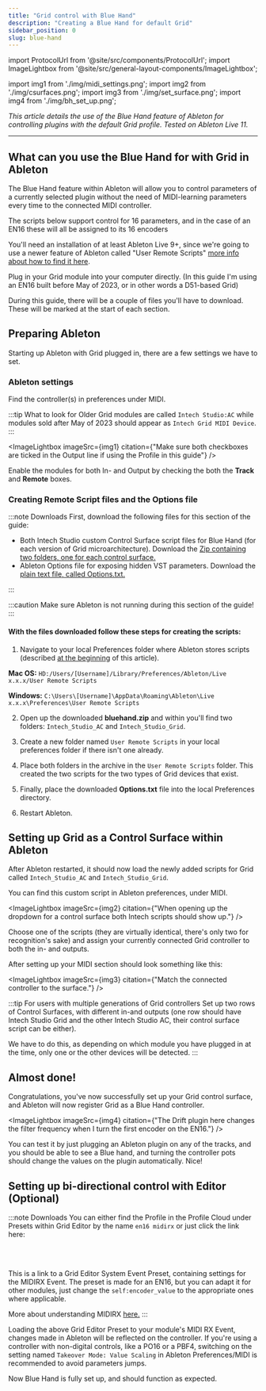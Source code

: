 ```yaml
---
title: "Grid control with Blue Hand"
description: "Creating a Blue Hand for default Grid"
sidebar_position: 0
slug: blue-hand
---
```


import ProtocolUrl from '@site/src/components/ProtocolUrl';
import ImageLightbox from '@site/src/general-layout-components/ImageLightbox';

import img1 from './img/midi_settings.png';
import img2 from './img/csurfaces.png';
import img3 from './img/set_surface.png';
import img4 from './img/bh_set_up.png';



*This article details the use of the Blue Hand feature of Ableton for controlling plugins with the default Grid profile. Tested on Ableton Live 11.*


---



## What can you use the Blue Hand for with Grid in Ableton

The Blue Hand feature within Ableton will allow you to control parameters of a currently selected plugin without the need of MIDI-learning parameters every time to the connected MIDI controller.

The scripts below support control for 16 parameters, and in the case of an EN16 these will all be assigned to its 16 encoders

You'll need an installation of at least Ableton Live 9+, since we're going to use a newer feature of Ableton called "User Remote Scripts" [more info about how to find it here](https://help.ableton.com/hc/en-us/articles/206240184-Creating-your-own-Control-Surface-script). 


Plug in your Grid module into your computer directly. (In this guide I'm using an EN16 built before May of 2023, or in other words a D51-based Grid)

During this guide, there will be a couple of files you'll have to download. These will be marked at the start of each section.



## Preparing Ableton

Starting up Ableton with Grid plugged in, there are a few settings we have to set.

### Ableton settings

Find the controller(s) in preferences under MIDI.

:::tip What to look for
Older Grid modules are called `Intech Studio:AC` while modules sold after May of 2023 should appear as `Intech Grid MIDI Device`.
:::

<ImageLightbox imageSrc={img1}  citation={"Make sure both checkboxes are ticked in the Output line if using the Profile in this guide"} />

Enable the modules for both In- and Output by checking the both the **Track** and **Remote** boxes. 

### Creating Remote Script files and the Options file

:::note Downloads
First, download the following files for this section of the guide:

- Both Intech Studio custom Control Surface script files for Blue Hand (for each version of Grid microarchitecture). Download the <a target="_blank" href="/presets/bluehand/bluehand.zip" download="bluehand.zip"> Zip containing two folders, one for each control surface.</a> 
- Ableton Options file for exposing hidden VST parameters. Download the <a target="_blank" href="/presets/bluehand/Options.txt" download="Options.txt"> plain text file, called Options.txt.</a> 

:::

:::caution
Make sure Ableton is not running during this section of the guide!
:::




#### With the files downloaded follow these steps for creating the scripts:

1. Navigate to your local Preferences folder where Ableton stores scripts (described [at the beginning](./blue-hand.md#what-can-you-use-the-blue-hand-for-with-grid-in-ableton) of this article).

**Mac OS:** `HD:/Users/[Username]/Library/Preferences/Ableton/Live x.x.x/User Remote Scripts`

**Windows:** `C:\Users\[Username]\AppData\Roaming\Ableton\Live x.x.x\Preferences\User Remote Scripts`

2. Open up the downloaded **bluehand.zip** and within you'll find two folders: `Intech_Studio_AC` and `Intech_Studio_Grid`.

3. Create a new folder named `User Remote Scripts` in your local preferences folder if there isn't one already.

4. Place both folders in the archive in the `User Remote Scripts` folder. This created the two scripts for the two types of Grid devices that exist.

5. Finally, place the downloaded **Options.txt** file into the local Preferences directory.

6. Restart Ableton.

## Setting up Grid as a Control Surface within Ableton

After Ableton restarted, it should now load the newly added scripts for Grid called `Intech_Studio_AC` and `Intech_Studio_Grid`.

You can find this custom script in Ableton preferences, under MIDI.

<ImageLightbox imageSrc={img2}  citation={"When opening up the dropdown for a control surface both Intech scripts should show up."} />

Choose one of the scripts (they are virtually identical, there's only two for recognition's sake) and assign your currently connected Grid controller to both the in- and outputs.

After setting up your MIDI section should look something like this:

<ImageLightbox imageSrc={img3}  citation={"Match the connected controller to the surface."} />

:::tip For users with multiple generations of Grid controllers
Set up two rows of Control Surfaces, with different in-and outputs (one row should have Intech Studio Grid and the other Intech Studio AC, their control surface script can be either).

We have to do this, as depending on which module you have plugged in at the time, only one or the other devices will be detected.
:::

## Almost done!

Congratulations, you've now successfully set up your Grid control surface, and Ableton will now register Grid as a Blue Hand controller.

<ImageLightbox imageSrc={img4}  citation={"The Drift plugin here changes the filter frequency when I turn the first encoder on the EN16."} />


You can test it by just plugging an Ableton plugin on any of the tracks, and you should be able to see a Blue hand, and turning the controller pots should change the values on the plugin automatically. Nice!


## Setting up bi-directional control with Editor (Optional)

:::note Downloads
You can either find the Profile in the Profile Cloud under Presets within Grid Editor by the name `en16 midirx` or just click the link here:

<ProtocolUrl title="Click here to import the EN16 MIDIRX Preset in Editor" protocolUrl="grid-editor://?config-link=weNFaPglV3lnwzeKElVr"/>

<br></br>

This is a link to a Grid Editor System Event Preset, containing settings for the MIDIRX Event. The preset is made for an EN16, but you can adapt it for other modules, just change the `self:encoder_value` to the appropriate ones where applicable.

More about understanding MIDIRX [here.](/docs/wiki/more/midi-rx.md) 
:::

Loading the above Grid Editor Preset to your module's MIDI RX Event, changes made in Ableton will be reflected on the controller. If you're using a controller with non-digital controls, like a PO16 or a PBF4, switching on the setting named `Takeover Mode: Value Scaling` in Ableton Preferences/MIDI is recommended to avoid parameters jumps.


Now Blue Hand is fully set up, and should function as expected.


